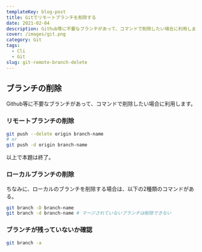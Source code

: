 ```yaml
---
templateKey: blog-post
title: Gitでリモートブランチを削除する
date: 2021-02-04
description: Github等に不要なブランチがあって、コマンドで削除したい場合に利用します。
cover: /images/git.png
category: Git
tags:
  - Cli
  - Git
slug: git-remote-branch-delete
---
```


## ブランチの削除

Github等に不要なブランチがあって、コマンドで削除したい場合に利用します。

### リモートブランチの削除

```bash
git push --delete origin branch-name
# or
git push -d origin branch-name
```

以上で本題は終了。

### ローカルブランチの削除

ちなみに、ローカルのブランチを削除する場合は、以下の2種類のコマンドがある。

```bash
git branch -D branch-name
git branch -d branch-name # マージされていないブランチは削除できない
```

### ブランチが残っていないか確認

```bash
git branch -a
```
